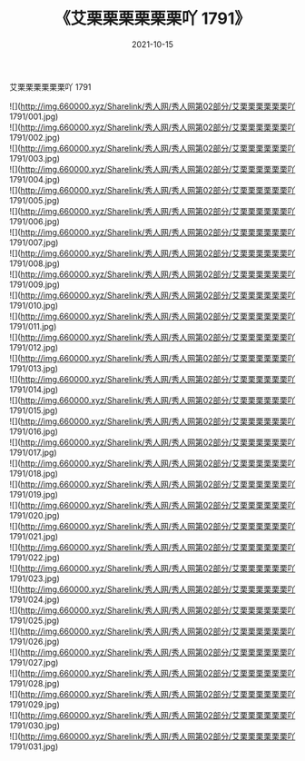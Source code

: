 ﻿---
layout: post
title:  《艾栗栗栗栗栗栗吖 1791》
date:   2021-10-15
img: http://img.660000.xyz/Sharelink/秀人网/秀人网第02部分/艾栗栗栗栗栗栗吖 1791/000.jpg
categories: [美女, 清纯, 唯美]
---

艾栗栗栗栗栗栗吖 1791

  ![](http://img.660000.xyz/Sharelink/秀人网/秀人网第02部分/艾栗栗栗栗栗栗吖 1791/001.jpg) <br> ![](http://img.660000.xyz/Sharelink/秀人网/秀人网第02部分/艾栗栗栗栗栗栗吖 1791/002.jpg) <br> ![](http://img.660000.xyz/Sharelink/秀人网/秀人网第02部分/艾栗栗栗栗栗栗吖 1791/003.jpg) <br> ![](http://img.660000.xyz/Sharelink/秀人网/秀人网第02部分/艾栗栗栗栗栗栗吖 1791/004.jpg) <br> ![](http://img.660000.xyz/Sharelink/秀人网/秀人网第02部分/艾栗栗栗栗栗栗吖 1791/005.jpg) <br> ![](http://img.660000.xyz/Sharelink/秀人网/秀人网第02部分/艾栗栗栗栗栗栗吖 1791/006.jpg) <br> ![](http://img.660000.xyz/Sharelink/秀人网/秀人网第02部分/艾栗栗栗栗栗栗吖 1791/007.jpg) <br> ![](http://img.660000.xyz/Sharelink/秀人网/秀人网第02部分/艾栗栗栗栗栗栗吖 1791/008.jpg) <br> ![](http://img.660000.xyz/Sharelink/秀人网/秀人网第02部分/艾栗栗栗栗栗栗吖 1791/009.jpg) <br> ![](http://img.660000.xyz/Sharelink/秀人网/秀人网第02部分/艾栗栗栗栗栗栗吖 1791/010.jpg) <br> ![](http://img.660000.xyz/Sharelink/秀人网/秀人网第02部分/艾栗栗栗栗栗栗吖 1791/011.jpg) <br> ![](http://img.660000.xyz/Sharelink/秀人网/秀人网第02部分/艾栗栗栗栗栗栗吖 1791/012.jpg) <br> ![](http://img.660000.xyz/Sharelink/秀人网/秀人网第02部分/艾栗栗栗栗栗栗吖 1791/013.jpg) <br> ![](http://img.660000.xyz/Sharelink/秀人网/秀人网第02部分/艾栗栗栗栗栗栗吖 1791/014.jpg) <br> ![](http://img.660000.xyz/Sharelink/秀人网/秀人网第02部分/艾栗栗栗栗栗栗吖 1791/015.jpg) <br> ![](http://img.660000.xyz/Sharelink/秀人网/秀人网第02部分/艾栗栗栗栗栗栗吖 1791/016.jpg) <br> ![](http://img.660000.xyz/Sharelink/秀人网/秀人网第02部分/艾栗栗栗栗栗栗吖 1791/017.jpg) <br> ![](http://img.660000.xyz/Sharelink/秀人网/秀人网第02部分/艾栗栗栗栗栗栗吖 1791/018.jpg) <br> ![](http://img.660000.xyz/Sharelink/秀人网/秀人网第02部分/艾栗栗栗栗栗栗吖 1791/019.jpg) <br> ![](http://img.660000.xyz/Sharelink/秀人网/秀人网第02部分/艾栗栗栗栗栗栗吖 1791/020.jpg) <br> ![](http://img.660000.xyz/Sharelink/秀人网/秀人网第02部分/艾栗栗栗栗栗栗吖 1791/021.jpg) <br> ![](http://img.660000.xyz/Sharelink/秀人网/秀人网第02部分/艾栗栗栗栗栗栗吖 1791/022.jpg) <br> ![](http://img.660000.xyz/Sharelink/秀人网/秀人网第02部分/艾栗栗栗栗栗栗吖 1791/023.jpg) <br> ![](http://img.660000.xyz/Sharelink/秀人网/秀人网第02部分/艾栗栗栗栗栗栗吖 1791/024.jpg) <br> ![](http://img.660000.xyz/Sharelink/秀人网/秀人网第02部分/艾栗栗栗栗栗栗吖 1791/025.jpg) <br> ![](http://img.660000.xyz/Sharelink/秀人网/秀人网第02部分/艾栗栗栗栗栗栗吖 1791/026.jpg) <br> ![](http://img.660000.xyz/Sharelink/秀人网/秀人网第02部分/艾栗栗栗栗栗栗吖 1791/027.jpg) <br> ![](http://img.660000.xyz/Sharelink/秀人网/秀人网第02部分/艾栗栗栗栗栗栗吖 1791/028.jpg) <br> ![](http://img.660000.xyz/Sharelink/秀人网/秀人网第02部分/艾栗栗栗栗栗栗吖 1791/029.jpg) <br> ![](http://img.660000.xyz/Sharelink/秀人网/秀人网第02部分/艾栗栗栗栗栗栗吖 1791/030.jpg) <br> ![](http://img.660000.xyz/Sharelink/秀人网/秀人网第02部分/艾栗栗栗栗栗栗吖 1791/031.jpg) <br>
